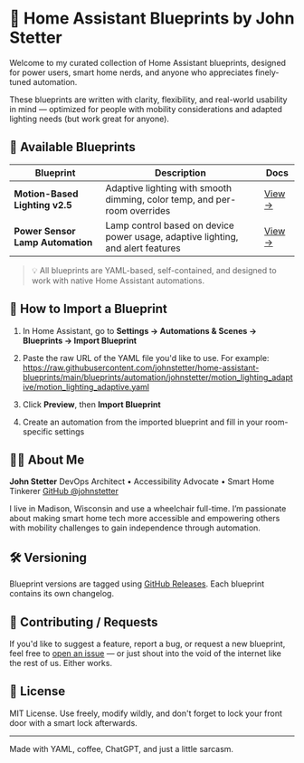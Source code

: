 # 🧠 Home Assistant Blueprints by John Stetter

Welcome to my curated collection of Home Assistant blueprints, designed for power users, smart home nerds, and anyone who appreciates finely-tuned automation.

These blueprints are written with clarity, flexibility, and real-world usability in mind — optimized for people with mobility considerations and adapted lighting needs (but work great for anyone).

## 📘 Available Blueprints

| Blueprint                         | Description                                         | Docs |
|----------------------------------|-----------------------------------------------------|------|
| **Motion-Based Lighting v2.5**   | Adaptive lighting with smooth dimming, color temp, and per-room overrides | [View →](./blueprints/automation/johnstetter/motion_lighting_adaptive/README.md) |
| **Power Sensor Lamp Automation** | Lamp control based on device power usage, adaptive lighting, and alert features | [View →](./blueprints/automation/johnstetter/power_sensor_lamp_automation/README.md) |

> 💡 All blueprints are YAML-based, self-contained, and designed to work with native Home Assistant automations.

## 🚀 How to Import a Blueprint

1. In Home Assistant, go to **Settings → Automations & Scenes → Blueprints → Import Blueprint**
2. Paste the raw URL of the YAML file you'd like to use. For example:
https://raw.githubusercontent.com/johnstetter/home-assistant-blueprints/main/blueprints/automation/johnstetter/motion_lighting_adaptive/motion_lighting_adaptive.yaml

3. Click **Preview**, then **Import Blueprint**
4. Create an automation from the imported blueprint and fill in your room-specific settings

## 🧑‍💻 About Me

**John Stetter**
DevOps Architect • Accessibility Advocate • Smart Home Tinkerer
[GitHub @johnstetter](https://github.com/johnstetter)

I live in Madison, Wisconsin and use a wheelchair full-time. I’m passionate about making smart home tech more accessible and empowering others with mobility challenges to gain independence through automation.

## 🛠 Versioning

Blueprint versions are tagged using [GitHub Releases](https://github.com/johnstetter/home-assistant-blueprints/releases). Each blueprint contains its own changelog.

## 🙌 Contributing / Requests

If you'd like to suggest a feature, report a bug, or request a new blueprint, feel free to [open an issue](https://github.com/johnstetter/home-assistant-blueprints/issues) — or just shout into the void of the internet like the rest of us. Either works.

## 🔐 License

MIT License. Use freely, modify wildly, and don't forget to lock your front door with a smart lock afterwards.

---

Made with YAML, coffee, ChatGPT, and just a little sarcasm.
